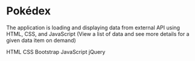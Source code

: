 # Pokédex
The application is loading and displaying data from external API using HTML, CSS, and JavaScript (View a list of data and see more details for a given data item on demand)

HTML
CSS
Bootstrap
JavaScript
jQuery
